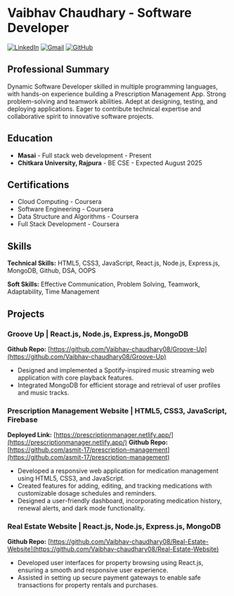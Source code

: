 # Vaibhav Chaudhary - Software Developer

[![LinkedIn](https://img.shields.io/badge/LinkedIn-Connect-blue)](https://www.linkedin.com/in/Vaibhav-chaudhary087986120423)
[![Gmail](https://img.shields.io/badge/Gmail-Send_Email-red)](mailto:vaibhavchaudhary0603@gmail.com)
[![GitHub](https://img.shields.io/badge/GitHub-View_Profile-black)](https://http://github.com/Vaibhav-chaudhary08)

## Professional Summary

Dynamic Software Developer skilled in multiple programming languages, with hands-on experience building a Prescription Management App. Strong problem-solving and teamwork abilities. Adept at designing, testing, and deploying applications. Eager to contribute technical expertise and collaborative spirit to innovative software projects.

## Education

- **Masai** - Full stack web development - Present
- **Chitkara University, Rajpura** - BE CSE - Expected August 2025

## Certifications

- Cloud Computing - Coursera
- Software Engineering - Coursera
- Data Structure and Algorithms - Coursera
- Full Stack Development - Coursera

## Skills

**Technical Skills:** HTML5, CSS3, JavaScript, React.js, Node.js, Express.js, MongoDB, Github, DSA, OOPS

**Soft Skills:** Effective Communication, Problem Solving, Teamwork, Adaptability, Time Management

## Projects

### Groove Up | React.js, Node.js, Express.js, MongoDB

**Github Repo:** [https://github.com/Vaibhav-chaudhary08/Groove-Up](https://github.com/Vaibhav-chaudhary08/Groove-Up)

- Designed and implemented a Spotify-inspired music streaming web application with core playback features.
- Integrated MongoDB for efficient storage and retrieval of user profiles and music tracks.

### Prescription Management Website | HTML5, CSS3, JavaScript, Firebase

**Deployed Link:** [https://prescriptionmanager.netlify.app/](https://prescriptionmanager.netlify.app/)
**Github Repo:** [https://github.com/asmit-17/prescription-management](https://github.com/asmit-17/prescription-management)

- Developed a responsive web application for medication management using HTML5, CSS3, and JavaScript.
- Created features for adding, editing, and tracking medications with customizable dosage schedules and reminders.
- Designed a user-friendly dashboard, incorporating medication history, renewal alerts, and dark mode functionality.

### Real Estate Website | React.js, Node.js, Express.js, MongoDB

**Github Repo:** [https://github.com/Vaibhav-chaudhary08/Real-Estate-Website](https://github.com/Vaibhav-chaudhary08/Real-Estate-Website)

- Developed user interfaces for property browsing using React.js, ensuring a smooth and responsive user experience.
- Assisted in setting up secure payment gateways to enable safe transactions for property rentals and purchases.
